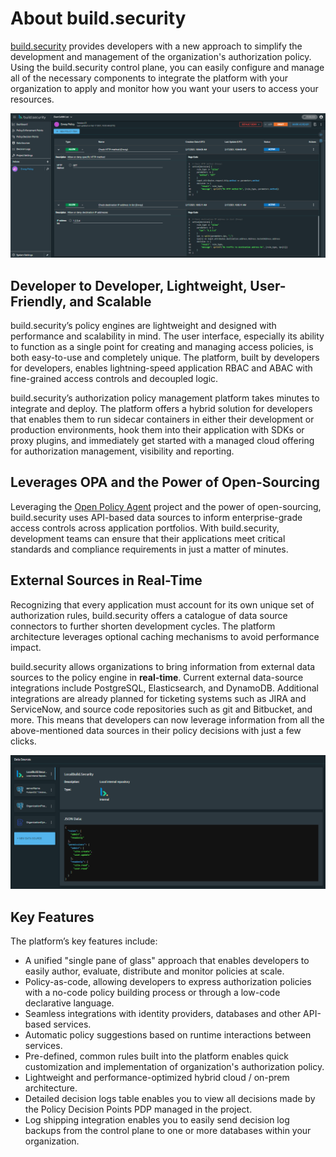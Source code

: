 # About build.security

[build.security](https://build.security/) provides developers with a new approach to simplify the development and management of the organization's authorization policy. Using the build.security control plane, you can easily configure and manage all of the necessary components to integrate the platform with your organization to apply and monitor how you want your users to access your resources.

![Policy building in build.security](.gitbook/assets/image%20%281%29.png)

## Developer to Developer, Lightweight, User-Friendly, and Scalable

build.security’s policy engines are lightweight and designed with performance and scalability in mind. The user interface, especially its ability to function as a single point for creating and managing access policies, is both easy-to-use and completely unique. The platform, built by developers for developers, enables lightning-speed application RBAC and ABAC with fine-grained access controls and decoupled logic.

build.security’s authorization policy management platform takes minutes to integrate and deploy. The platform offers a hybrid solution for developers that enables them to run sidecar containers in either their development or production environments, hook them into their application with SDKs or proxy plugins, and immediately get started with a managed cloud offering for authorization management, visibility and reporting.

## Leverages OPA and the Power of Open-Sourcing

Leveraging the [Open Policy Agent](https://www.openpolicyagent.org/) project and the power of open-sourcing, build.security uses API-based data sources to inform enterprise-grade access controls across application portfolios. With build.security, development teams can ensure that their applications meet critical standards and compliance requirements in just a matter of minutes.

## External Sources in Real-Time

Recognizing that every application must account for its own unique set of authorization rules, build.security offers a catalogue of data source connectors to further shorten development cycles. The platform architecture leverages optional caching mechanisms to avoid performance impact.

build.security allows organizations to bring information from external data sources to the policy engine in **real-time**. Current external data-source integrations include PostgreSQL, Elasticsearch, and DynamoDB. Additional integrations are already planned for ticketing systems such as JIRA and ServiceNow, and source code repositories such as git and Bitbucket, and more. This means that developers can now leverage information from all the above-mentioned data sources in their policy decisions with just a few clicks.

![Data sources](.gitbook/assets/image%20%282%29.png)

## Key Features

The platform’s key features include:

* A unified "single pane of glass" approach that enables developers to easily author, evaluate, distribute and monitor policies at scale.
* Policy-as-code, allowing developers to express authorization policies with a no-code policy building process or through a low-code declarative language.
* Seamless integrations with identity providers, databases and other API-based services.
* Automatic policy suggestions based on runtime interactions between services.
* Pre-defined, common rules built into the platform enables quick customization and implementation of organization's authorization policy.
* Lightweight and performance-optimized hybrid cloud / on-prem architecture.
* Detailed decision logs table enables you to view all decisions made by the Policy Decision Points PDP managed in the project.
* Log shipping integration enables you to easily send decision log backups from the control plane to one or more databases within your organization.


